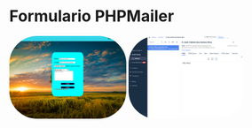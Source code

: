 # Formulario PHPMailer

<img align="center" alt="pic" height="150" style="border-radius:50px;" title="Paisagem" src="https://github.com/Claitonok/Formulario/blob/main/Projeto(formulario)/img/Captura%20de%20tela%202024-10-26%20123029.png">
<img align="center" alt="pic" height="150" style="border-radius:50px;" title="Paisagem" src="https://github.com/Claitonok/Formulario/blob/main/Projeto(formulario)/img/Captura%20de%20tela%202024-10-21%20105746.png">

